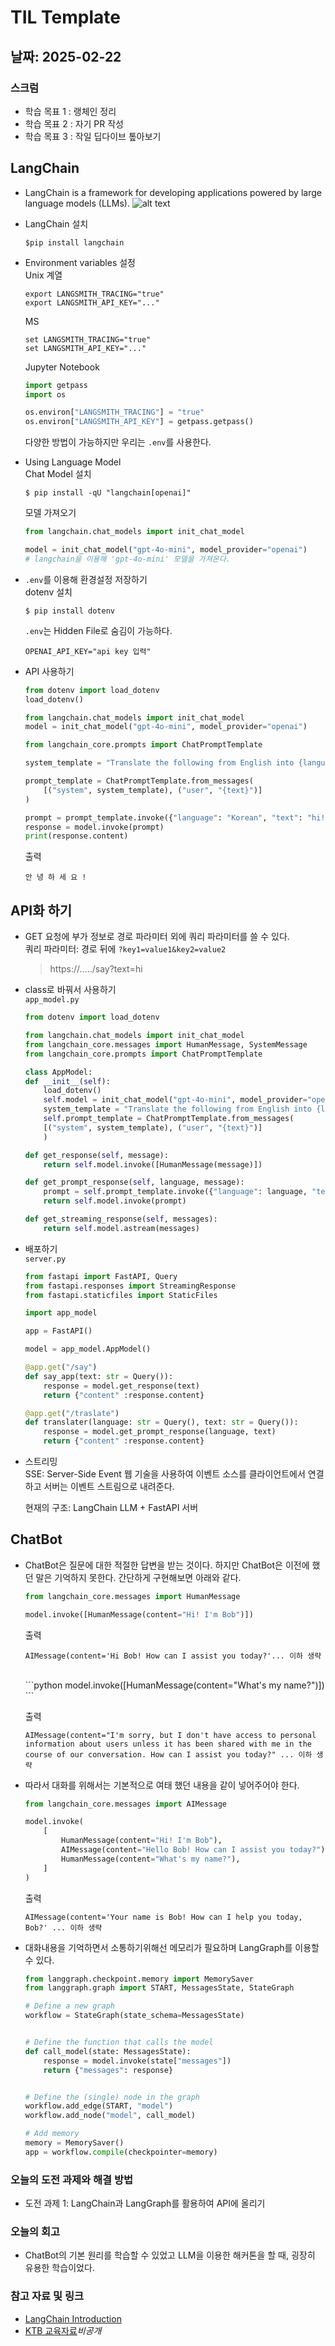 # TIL Template

## 날짜: 2025-02-22

### 스크럼
- 학습 목표 1 : 랭체인 정리
- 학습 목표 2 : 자기 PR 작성
- 학습 목표 3 : 작일 딥다이브 톺아보기

## LangChain
- LangChain is a framework for developing applications powered by large language models (LLMs).
    ![alt text](/Feb/image/langchain.png)

- LangChain 설치
    ```shell
    $pip install langchain
    ```

- Environment variables 설정<br/>
    Unix 계열
    ```shell
    export LANGSMITH_TRACING="true"
    export LANGSMITH_API_KEY="..."
    ```

    MS
    ```shell
    set LANGSMITH_TRACING="true"
    set LANGSMITH_API_KEY="..."
    ```

    Jupyter Notebook
    ```python
    import getpass
    import os

    os.environ["LANGSMITH_TRACING"] = "true"
    os.environ["LANGSMITH_API_KEY"] = getpass.getpass()
    ```

    다양한 방법이 가능하지만 우리는 `.env`를 사용한다.

- Using Language Model<br/>
    Chat Model 설치
    ```shell
    $ pip install -qU "langchain[openai]"
    ```

    모델 가져오기
    ```python
    from langchain.chat_models import init_chat_model

    model = init_chat_model("gpt-4o-mini", model_provider="openai")
    # langchain을 이용해 'gpt-4o-mini' 모델을 가져온다.
    ```

- `.env`를 이용해 환경설정 저장하기<br/>
    dotenv 설치
    ```shell
    $ pip install dotenv
    ```
    `.env`는 Hidden File로 숨김이 가능하다.
    ```shell
    OPENAI_API_KEY="api key 입력"
    ```

- API 사용하기
    ```python
    from dotenv import load_dotenv
    load_dotenv()

    from langchain.chat_models import init_chat_model
    model = init_chat_model("gpt-4o-mini", model_provider="openai")

    from langchain_core.prompts import ChatPromptTemplate

    system_template = "Translate the following from English into {language}"

    prompt_template = ChatPromptTemplate.from_messages(
        [("system", system_template), ("user", "{text}")]
    )

    prompt = prompt_template.invoke({"language": "Korean", "text": "hi!"})
    response = model.invoke(prompt)
    print(response.content)
    ```
    출력
    ```
    안 녕 하 세 요 !
    ```

## API화 하기
- GET 요청에 부가 정보로 경로 파라미터 외에 쿼리 파라미터를 쓸 수 있다.<br/>
    쿼리 파라미터: 경로 뒤에 `?key1=value1&key2=value2`<br/>
    >  https://…../say?text=hi<br/>

- class로 바꿔서 사용하기<br/>
    `app_model.py`
    ```python
    from dotenv import load_dotenv

    from langchain.chat_models import init_chat_model
    from langchain_core.messages import HumanMessage, SystemMessage
    from langchain_core.prompts import ChatPromptTemplate

    class AppModel:
    def __init__(self):
        load_dotenv() 
        self.model = init_chat_model("gpt-4o-mini", model_provider="openai")
        system_template = "Translate the following from English into {language}"
        self.prompt_template = ChatPromptTemplate.from_messages(
        [("system", system_template), ("user", "{text}")]
        )

    def get_response(self, message):
        return self.model.invoke([HumanMessage(message)])

    def get_prompt_response(self, language, message):
        prompt = self.prompt_template.invoke({"language": language, "text": message})
        return self.model.invoke(prompt)

    def get_streaming_response(self, messages):
        return self.model.astream(messages)
    ```

- 배포하기<br/>
    `server.py`
    ```python
    from fastapi import FastAPI, Query
    from fastapi.responses import StreamingResponse
    from fastapi.staticfiles import StaticFiles

    import app_model

    app = FastAPI()

    model = app_model.AppModel()

    @app.get("/say")
    def say_app(text: str = Query()):
        response = model.get_response(text)
        return {"content" :response.content}

    @app.get("/traslate")
    def translater(language: str = Query(), text: str = Query()):
        response = model.get_prompt_response(language, text)
        return {"content" :response.content}
    ```

- 스트리밍<br/>
    SSE: Server-Side Event 웹 기술을 사용하여 이벤트 소스를 클라이언트에서 연결하고 서버는 이벤트 스트림으로 내려준다.

    현재의 구조: LangChain LLM + FastAPI 서버

## ChatBot
- ChatBot은 질문에 대한 적절한 답변을 받는 것이다. 하지만 ChatBot은 이전에 했던 말은 기억하지 못한다. 간단하게 구현해보면 아래와 같다.<br/>

    ```python
    from langchain_core.messages import HumanMessage

    model.invoke([HumanMessage(content="Hi! I'm Bob")])
    ```

    출력
    ```
    AIMessage(content='Hi Bob! How can I assist you today?'... 이하 생략
    ```
    <br/>
    ```python
    model.invoke([HumanMessage(content="What's my name?")])
    ```

    출력
    ```
    AIMessage(content="I'm sorry, but I don't have access to personal information about users unless it has been shared with me in the course of our conversation. How can I assist you today?" ... 이하 생략
    ```

- 따라서 대화를 위해서는 기본적으로 여태 했던 내용을 같이 넣어주어야 한다.
    ```python
    from langchain_core.messages import AIMessage

    model.invoke(
        [
            HumanMessage(content="Hi! I'm Bob"),
            AIMessage(content="Hello Bob! How can I assist you today?"),
            HumanMessage(content="What's my name?"),
        ]
    )
    ```

    출력

    ```
    AIMessage(content='Your name is Bob! How can I help you today, Bob?' ... 이하 생략
    ```

- 대화내용을 기억하면서 소통하기위해선 메모리가 필요하며 LangGraph를 이용할 수 있다.
    ```python
    from langgraph.checkpoint.memory import MemorySaver
    from langgraph.graph import START, MessagesState, StateGraph

    # Define a new graph
    workflow = StateGraph(state_schema=MessagesState)


    # Define the function that calls the model
    def call_model(state: MessagesState):
        response = model.invoke(state["messages"])
        return {"messages": response}


    # Define the (single) node in the graph
    workflow.add_edge(START, "model")
    workflow.add_node("model", call_model)

    # Add memory
    memory = MemorySaver()
    app = workflow.compile(checkpointer=memory)
    ```

### 오늘의 도전 과제와 해결 방법
- 도전 과제 1: LangChain과 LangGraph를 활용하여 API에 올리기

### 오늘의 회고
- ChatBot의 기본 원리를 학습할 수 있었고 LLM을 이용한 해커톤을 할 때, 굉장히 유용한 학습이었다.

### 참고 자료 및 링크
- [LangChain Introduction](https://python.langchain.com/docs/introduction/)
- [KTB 교육자료]()*비공개*